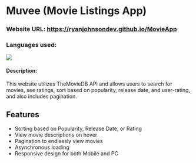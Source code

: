 
# Muvee (Movie Listings App)

### Website URL: https://ryanjohnsondev.github.io/MovieApp


### Languages used:

![](https://www.freepnglogos.com/uploads/html5-logo-png/html5-logo-best-web-design-psd-html-cms-development-ecommerce-6.png)


#### Description:
This website utilizes TheMovieDB API and allows users to search for movies, see ratings, sort based on popularity, release date, and user-rating, and also includes pagination.

## Features

- Sorting based on Popularity, Release Date, or Rating
- View movie descriptions on hover
- Pagination to endlessly view movies
- Asynchronous loading 
- Responsive design for both Mobile and PC

